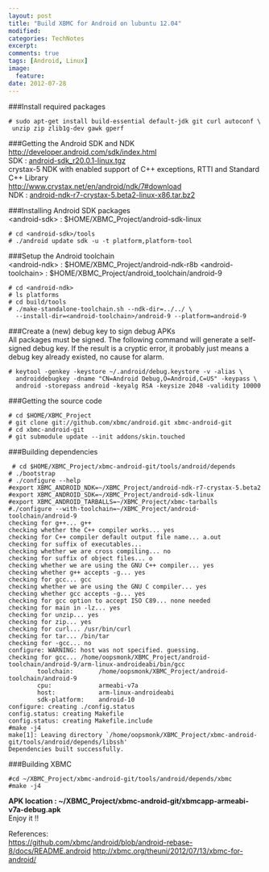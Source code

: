 ```yaml
---
layout: post
title: "Build XBMC for Android on lubuntu 12.04"
modified:
categories: TechNotes
excerpt:  
comments: true
tags: [Android, Linux]
image:
  feature:
date: 2012-07-28
---
```


###Install required packages  
```
# sudo apt-get install build-essential default-jdk git curl autoconf \
 unzip zip zlib1g-dev gawk gperf
```

###Getting the Android SDK and NDK  
http://developer.android.com/sdk/index.html  
SDK : [android-sdk_r20.0.1-linux.tgz](http://dl.google.com/android/android-sdk_r20.0.1-linux.tgz)  
crystax-5 NDK with enabled support of C++ exceptions, RTTI and Standard C++ Library   
http://www.crystax.net/en/android/ndk/7#download  
NDK : [android-ndk-r7-crystax-5.beta2-linux-x86.tar.bz2](http://www.crystax.net/en/download/android-ndk-r7-crystax-5.beta2-linux-x86.tar.bz2)  

###Installing Android SDK packages  
\<android-sdk\> : $HOME/XBMC_Project/android-sdk-linux

```
# cd <android-sdk>/tools
# ./android update sdk -u -t platform,platform-tool
```  

###Setup the Android toolchain  
\<android-ndk\> :  $HOME/XBMC_Project/android-ndk-r8b
\<android-toolchain\> :  $HOME/XBMC_Project/android_toolchain/android-9

```
# cd <android-ndk>
# ls platforms
# cd build/tools
# ./make-standalone-toolchain.sh --ndk-dir=../../ \
  --install-dir=<android-toolchain>/android-9 --platform=android-9
```

###Create a (new) debug key to sign debug APKs  
All packages must be signed. The following command will generate a self-signed debug key. If the result is a cryptic error, it probably just means a debug key already existed, no cause for alarm.  

```
# keytool -genkey -keystore ~/.android/debug.keystore -v -alias \
  androiddebugkey -dname "CN=Android Debug,O=Android,C=US" -keypass \
  android -storepass android -keyalg RSA -keysize 2048 -validity 10000
```

###Getting the source code  
```
# cd $HOME/XBMC_Project
# git clone git://github.com/xbmc/android.git xbmc-android-git
# cd xbmc-android-git
# git submodule update --init addons/skin.touched
```

###Building dependencies  
```
 # cd $HOME/XBMC_Project/xbmc-android-git/tools/android/depends
# ./bootstrap
# ./configure --help
#export XBMC_ANDROID_NDK=~/XBMC_Project/android-ndk-r7-crystax-5.beta2
#export XBMC_ANDROID_SDK=~/XBMC_Project/android-sdk-linux
#export XBMC_ANDROID_TARBALLS=~/XBMC_Project/xbmc-tarballs
#./configure --with-toolchain=~/XBMC_Project/android-toolchain/android-9
checking for g++... g++
checking whether the C++ compiler works... yes
checking for C++ compiler default output file name... a.out
checking for suffix of executables...
checking whether we are cross compiling... no
checking for suffix of object files... o
checking whether we are using the GNU C++ compiler... yes
checking whether g++ accepts -g... yes
checking for gcc... gcc
checking whether we are using the GNU C compiler... yes
checking whether gcc accepts -g... yes
checking for gcc option to accept ISO C89... none needed
checking for main in -lz... yes
checking for unzip... yes
checking for zip... yes
checking for curl... /usr/bin/curl
checking for tar... /bin/tar
checking for -gcc... no
configure: WARNING: host was not specified. guessing.
checking for gcc... /home/oopsmonk/XBMC_Project/android-toolchain/android-9/arm-linux-androideabi/bin/gcc
        toolchain:       /home/oopsmonk/XBMC_Project/android-toolchain/android-9
        cpu:             armeabi-v7a
        host:            arm-linux-androideabi
        sdk-platform:    android-10
configure: creating ./config.status
config.status: creating Makefile
config.status: creating Makefile.include
#make -j4
make[1]: Leaving directory `/home/oopsmonk/XBMC_Project/xbmc-android-git/tools/android/depends/libssh'
Dependencies built successfully.
```

###Building XBMC  
```
#cd ~/XBMC_Project/xbmc-android-git/tools/android/depends/xbmc
#make -j4
```

__APK location : ~/XBMC_Project/xbmc-android-git/xbmcapp-armeabi-v7a-debug.apk__  
Enjoy it !!

References:  
https://github.com/xbmc/android/blob/android-rebase-8/docs/README.android
http://xbmc.org/theuni/2012/07/13/xbmc-for-android/

